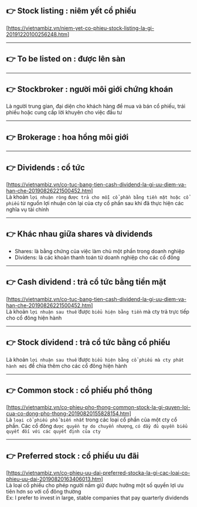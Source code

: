 ## 👉 Stock listing                                               : niêm yết cổ phiếu
  [https://vietnambiz.vn/niem-yet-co-phieu-stock-listing-la-gi-20191220100256248.htm]

------------------------------------------------------------------------------------------------------

## 👉 To be listed on                                             : được lên sàn

------------------------------------------------------------------------------------------------------

## 👉 Stockbroker                                                 : người môi giới chứng khoán
  Là người trung gian, đại diện cho khách hàng để mua và bán cổ phiếu, trái phiếu hoặc cung cấp lời khuyên cho việc đầu tư

------------------------------------------------------------------------------------------------------

## 👉 Brokerage                                                   : hoa hồng môi giới

------------------------------------------------------------------------------------------------------

## 👉 Dividends                                                   : cổ tức
  [https://vietnambiz.vn/co-tuc-bang-tien-cash-dividend-la-gi-uu-diem-va-han-che-20190826221500452.htm] \
  Là khoản `lợi nhuận ròng` `được trả cho mỗi cổ phần bằng tiền mặt hoặc cổ phiếu` từ nguồn lợi nhuận còn lại của cty cổ phần sau khi đã thực hiện các nghĩa vụ tài chính

------------------------------------------------------------------------------------------------------

## 👉 Khác nhau giữa shares và dividends
  - Shares: là bằng chứng của việc làm chủ một phần trong doanh nghiệp 
  - Dividens: là các khoản thanh toán từ doanh nghiệp cho các cổ đông

------------------------------------------------------------------------------------------------------

## 👉 Cash dividend                                               : trả cổ tức bằng tiền mặt
  [https://vietnambiz.vn/co-tuc-bang-tien-cash-dividend-la-gi-uu-diem-va-han-che-20190826221500452.htm] \
  Là khoản `lợi nhuận sau thuế` được `biểu hiện bằng tiền` mà cty trả trực tiếp cho cổ đông hiện hành

------------------------------------------------------------------------------------------------------

## 👉 Stock dividend                                              : trả cổ tức bằng cổ phiếu
  Là khoản `lợi nhuận sau thuế` được `biểu hiện bằng cổ phiếu mà cty phát hành mới` để chia thêm cho các cổ đông hiện hành 

------------------------------------------------------------------------------------------------------

## 👉 Common stock                                                : cổ phiếu phổ thông
  [https://vietnambiz.vn/co-phieu-pho-thong-common-stock-la-gi-quyen-loi-cua-co-dong-pho-thong-20190820155828154.htm] \
  Là `loại cổ phiếu phổ biến nhất` trong các loại cổ phần của một cty cổ phần. Các cổ đông `được quyền tự do chuyển nhượng`, `có đầy đủ quyền biểu quyết đối với các quyết định của cty`

------------------------------------------------------------------------------------------------------

## 👉 Preferred stock                                             : cổ phiếu ưu đãi
  [https://vietnambiz.vn/co-phieu-uu-dai-preferred-stocka-la-gi-cac-loai-co-phieu-uu-dai-20190820163406013.htm] \
  Là loại cổ phiếu cho phép người nắm giữ được hưởng một số quyền lợi ưu tiên hơn so với cổ đông thường \
  Ex: I prefer to invest in large, stable companies that pay quarterly dividends
